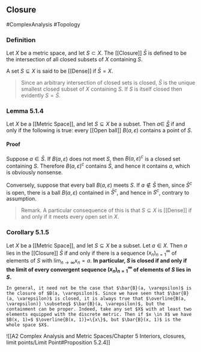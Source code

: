 ## Closure
#ComplexAnalysis #Topology  

### Definition
Let $X$ be a metric space, and let $S \subset X$. The [[Closure]] $\bar{S}$ is defined to be the intersection of all closed subsets of $X$ containing $S$.

 A set $S \subseteq X$ is said to be [[Dense]] if $\bar{S}=X$.
 
> Since an arbitrary intersection of closed sets is closed, $\bar{S}$ is the unique smallest closed subset of $X$ containing $S$. If $S$ is itself closed then evidently $S=\bar{S}$.
### Lemma 5.1.4
Let $X$ be a [[Metric Space]], and let $S \subseteq X$ be a subset. Then $a \in$ [$\bar{S}$](Closure.md) if and only if the following is true: every [[Open ball]] $B(a, \varepsilon)$ contains a point of $S$.
#### Proof
Suppose $a \in \bar{S}$. If $B(a, \varepsilon)$ does not meet $S$, then $B(a, \varepsilon)^{c}$ is a closed set containing $S$. Therefore $B(a, \varepsilon)^{c}$ contains $\bar{S}$, and hence it contains $a$, which is obviously nonsense.

Conversely, suppose that every ball $B(a, \varepsilon)$ meets $S$. If $a \notin \bar{S}$ then, since $\bar{S}^{c}$ is open, there is a ball $B(a, \varepsilon)$ contained in $\bar{S}^{c}$, and hence in $S^{c}$, contrary to assumption.

>Remark. A particular consequence of this is that $S \subseteq X$ is [[Dense]] if and only if it meets every open set in $X$.

### Corollary 5.1.5
Let $X$ be a [[Metric Space]], and let $S \subseteq X$ be a subset. Let $a \in X$. Then $a$ lies in the [[Closure]] $\bar{S}$ if and only if there is a sequence $\left(x_{n}\right)_{n=1}^{\infty}$ of elements of $S$ with $\lim _{n \rightarrow \infty} x_{n}=a$.
**In particular, $S$ is closed if and only if the limit of every convergent sequence $\left(x_{n}\right)_{n=1}^{\infty}$ of elements of $S$ lies in $S$.**

```ad-note
In general, it need not be the case that $\bar{B}(a, \varepsilon)$ is the closure of $B(a, \varepsilon)$. Since we have seen that $\bar{B}(a, \varepsilon)$ is closed, it is always true that $\overline{B(a, \varepsilon)} \subseteq$ $\bar{B}(a, \varepsilon)$, but the containment can be proper. Indeed, take any set $X$ with at least two elements equipped with the discrete metric. Then if $x \in X$ we have $B(x, 1)=$ $\overline{B(x, 1)}=\{x\}$, but $\bar{B}(x, 1)$ is the whole space $X$.
```

![[A2 Complex Analysis and Metric Spaces/Chapter 5 Interiors, closures, limit points/Limit Point#Proposition 5.2.4]]